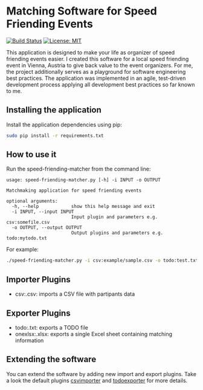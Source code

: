 # Matching Software for Speed Friending Events
[![Build Status](https://travis-ci.org/DiffSK/configobj.svg?branch=master)](https://travis-ci.org/machinekoder/speed-friending-matcher)
[![License: MIT](https://img.shields.io/badge/License-MIT-yellow.svg)](https://github.com/machinekoder/speed-friending-matcher/blob/master/LICENSE)

This application is designed to make your life as organizer of speed friending events easier. I created this software for a local speed friending event in Vienna, Austria to give back value to the event organizers. For me, the project additionally serves as a playground for software engineering best practices. The application was implemented in an agile, test-driven development process applying all development best practices so far known to me.

## Installing the application
Install the application dependencies using pip:
```bash
sudo pip install -r requirements.txt
```

## How to use it
Run the speed-friending-matcher from the command line:
```
usage: speed-friending-matcher.py [-h] -i INPUT -o OUTPUT

Matchmaking application for speed friending events

optional arguments:
  -h, --help            show this help message and exit
  -i INPUT, --input INPUT
                        Input plugin and parameters e.g. csv:somefile.csv
  -o OUTPUT, --output OUTPUT
                        Output plugins and parameters e.g. todo:mytodo.txt
```

For example:
```bash
./speed-friending-matcher.py -i csv:example/sample.csv -o todo:test.txt
```

## Importer Plugins

* csv:<filename>.csv: imports a CSV file with partipants data

## Exporter Plugins

* todo:<filename>.txt: exports a TODO file
* onexlsx:<filename>.xlsx: exports a single Excel sheet containing matching information

## Extending the software
You can extend the software by adding new import and export plugins. Take a look the default plugins [csvimporter](./importer/csvimporter.py) and [todoexporter](./exporter/todoexporter.py) for more details.
